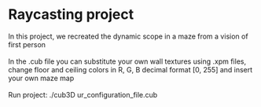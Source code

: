 #  Raycasting project
In this project, we recreated the dynamic scope in a maze from a vision of first person<br/><br/>
In the .cub file you can substitute your own wall textures using .xpm files, change floor and ceiling colors in R, G, B decimal format [0, 255] and insert your own maze map<br/><br/>
Run project: ./cub3D ur_configuration_file.cub<br/>
